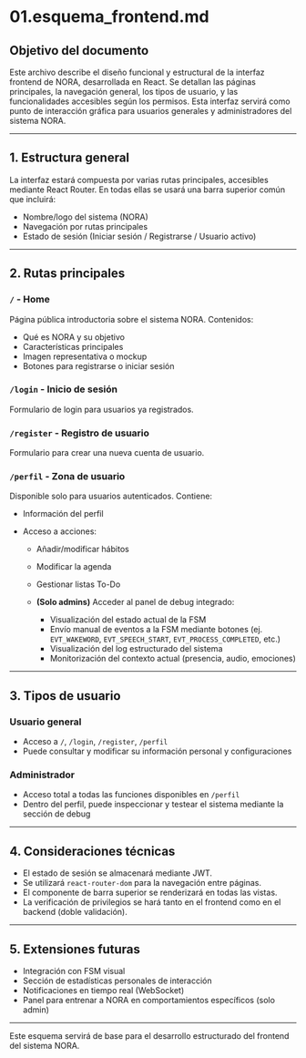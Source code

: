 # 01.esquema\_frontend.md

## Objetivo del documento

Este archivo describe el diseño funcional y estructural de la interfaz frontend de NORA, desarrollada en React. Se detallan las páginas principales, la navegación general, los tipos de usuario, y las funcionalidades accesibles según los permisos. Esta interfaz servirá como punto de interacción gráfica para usuarios generales y administradores del sistema NORA.

---

## 1. Estructura general

La interfaz estará compuesta por varias rutas principales, accesibles mediante React Router. En todas ellas se usará una barra superior común que incluirá:

* Nombre/logo del sistema (NORA)
* Navegación por rutas principales
* Estado de sesión (Iniciar sesión / Registrarse / Usuario activo)

---

## 2. Rutas principales

### `/` - Home

Página pública introductoria sobre el sistema NORA.
Contenidos:

* Qué es NORA y su objetivo
* Características principales
* Imagen representativa o mockup
* Botones para registrarse o iniciar sesión

### `/login` - Inicio de sesión

Formulario de login para usuarios ya registrados.

### `/register` - Registro de usuario

Formulario para crear una nueva cuenta de usuario.

### `/perfil` - Zona de usuario

Disponible solo para usuarios autenticados. Contiene:

* Información del perfil
* Acceso a acciones:

  * Añadir/modificar hábitos
  * Modificar la agenda
  * Gestionar listas To-Do
  * **(Solo admins)** Acceder al panel de debug integrado:

    * Visualización del estado actual de la FSM
    * Envío manual de eventos a la FSM mediante botones (ej. `EVT_WAKEWORD`, `EVT_SPEECH_START`, `EVT_PROCESS_COMPLETED`, etc.)
    * Visualización del log estructurado del sistema
    * Monitorización del contexto actual (presencia, audio, emociones)

---

## 3. Tipos de usuario

### Usuario general

* Acceso a `/`, `/login`, `/register`, `/perfil`
* Puede consultar y modificar su información personal y configuraciones

### Administrador

* Acceso total a todas las funciones disponibles en `/perfil`
* Dentro del perfil, puede inspeccionar y testear el sistema mediante la sección de debug

---

## 4. Consideraciones técnicas

* El estado de sesión se almacenará mediante JWT.
* Se utilizará `react-router-dom` para la navegación entre páginas.
* El componente de barra superior se renderizará en todas las vistas.
* La verificación de privilegios se hará tanto en el frontend como en el backend (doble validación).

---

## 5. Extensiones futuras

* Integración con FSM visual
* Sección de estadísticas personales de interacción
* Notificaciones en tiempo real (WebSocket)
* Panel para entrenar a NORA en comportamientos específicos (solo admin)

---

Este esquema servirá de base para el desarrollo estructurado del frontend del sistema NORA.
